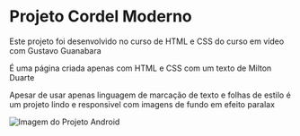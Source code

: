 # Projeto Cordel Moderno

<p>Este projeto foi desenvolvido no curso de HTML e CSS do curso em vídeo com Gustavo Guanabara</p>

<p>É uma página criada apenas com HTML e CSS com um texto de Milton Duarte</p>

<p>Apesar de usar apenas linguagem de marcação de texto e folhas de estilo é um projeto lindo e responsivel com imagens de fundo em efeito paralax</p>

<img src="https://i.imgur.com/CmxAk1e.png" alt="Imagem do Projeto Android" />

